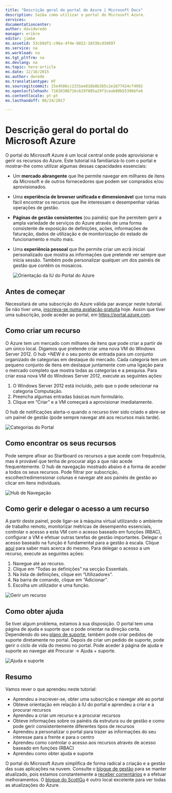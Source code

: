 ```yaml
---
title: "Descrição geral do portal do Azure | Microsoft Docs"
description: Saiba como utilizar o portal do Microsoft Azure.
services: 
documentationcenter: 
author: davidwrede
manager: erikre
editor: jimbe
ms.assetid: 53cb9df1-c96a-4f4e-b022-18336cd3d697
ms.service: na
ms.workload: na
ms.tgt_pltfrm: na
ms.devlang: na
ms.topic: hero-article
ms.date: 12/16/2015
ms.author: dwrede
ms.translationtype: HT
ms.sourcegitcommit: 25e4506cc2331ee016b8b365c2e1677424cf4992
ms.openlocfilehash: 71820306716c6297085a29f3ceab89b55396bfe6
ms.contentlocale: pt-pt
ms.lasthandoff: 08/24/2017

---
```

# <a name="microsoft-azure-portal-overview"></a>Descrição geral do portal do Microsoft Azure
O portal do Microsoft Azure é um local central onde pode aprovisionar e gerir os recursos do Azure.  Este tutorial irá familiarizá-lo com o portal e mostrar-lhe como utilizar algumas dessas capacidades essenciais:

* Um **mercado abrangente** que lhe permite navegar em milhares de itens da Microsoft e de outros fornecedores que podem ser comprados e/ou aprovisionados.
* Uma **experiência de browser unificada e dimensionável** que torna mais fácil encontrar os recursos que lhe interessam e desempenhar várias operações de gestão.
* **Páginas de gestão consistentes** (ou painéis) que lhe permitem gerir a ampla variedade de serviços do Azure através de uma forma consistente de exposição de definições, ações, informações de faturação, dados de utilização e de monitorização do estado de funcionamento e muito mais.
* Uma **experiência pessoal** que lhe permite criar um ecrã inicial personalizado que mostra as informações que pretende ver sempre que inicia sessão.  Também pode personalizar qualquer um dos painéis de gestão que contêm os mosaicos.
  
  ![Orientação da IU do Portal do Azure][UIOrientation]

## <a name="before-you-get-started"></a>Antes de começar
Necessitará de uma subscrição do Azure válida par avançar neste tutorial.  Se não tiver uma, [inscreva-se numa avaliação gratuita](https://azure.microsoft.com/pricing/free-trial/) hoje.  Assim que tiver uma subscrição, pode aceder ao portal, em <https://portal.azure.com>.

## <a name="how-to-create-a-resource"></a>Como criar um recurso
O Azure tem um mercado com milhares de itens que pode criar a partir de um único local.  Digamos que pretende criar uma nova VM do Windows Server 2012.  O hub +NEW é o seu ponto de entrada para um conjunto organizado de categorias em destaque do mercado.  Cada categoria tem um pequeno conjunto de itens em destaque juntamente com uma ligação para o mercado completo que mostra todas as categorias e a pesquisa. Para criar essa nova VM do Windows Server 2012, execute as seguintes ações:  

1. O Windows Server 2012 está incluído, pelo que o pode selecionar na categoria Computação.  
2. Preencha algumas entradas básicas num formulário.
3. Clique em “Criar” e a VM começará a aprovisionar imediatamente.

O hub de notificações alerta-o quando o recurso tiver sido criado e abre-se um painel de gestão (pode sempre navegar até aos recursos mais tarde).

![Categorias do Portal][PortalCategories]

## <a name="how-to-find-your-resources"></a>Como encontrar os seus recursos
Pode sempre afixar ao Startboard os recursos a que acede com frequência, mas é provável que tenha de procurar algo a que não acede frequentemente.  O hub de navegação mostrado abaixo é a forma de aceder a todos os seus recursos.  Pode filtrar por subscrição, escolher/redimensionar colunas e navegar até aos painéis de gestão ao clicar em itens individuais.

![Hub de Navegação][BrowseHub]

## <a name="how-to-manage-and-delegate-access-to-a-resource"></a>Como gerir e delegar o acesso a um recurso
A partir deste painel, pode ligar-se à máquina virtual utilizando o ambiente de trabalho remoto, monitorizar métricas de desempenho essenciais, controlar o acesso a esta VM com o acesso baseado em funções (RBAC), configurar a VM e efetuar outras tarefas de gestão importantes.  Delegar o acesso baseado na função é fundamental para a gestão à escala.  Clique [aqui](active-directory/role-based-access-control-configure.md) para saber mais acerca do mesmo. Para delegar o acesso a um recurso, execute as seguintes ações:

1. Navegue até ao recurso.
2. Clique em “Todas as definições” na secção Essentials.
3. Na lista de definições, clique em “Utilizadores”.
4. Na barra de comando, clique em “Adicionar”.
5. Escolha um utilizador e uma função.

![Gerir um recurso][ManageResource]

## <a name="how-to-get-help"></a>Como obter ajuda
Se tiver algum problema, estamos à sua disposição.  O portal tem uma página de ajuda e suporte que o pode orientar na direção certa.  Dependendo do seu [plano de suporte](https://azure.microsoft.com/support/plans/), também pode criar pedidos de suporte diretamente no portal.  Depois de criar um pedido de suporte, pode gerir o ciclo de vida do mesmo no portal. Pode aceder à página de ajuda e suporte ao navegar até Procurar -> Ajuda + suporte.  

![Ajuda e suporte][HelpSupport]

## <a name="summary"></a>Resumo
Vamos rever o que aprendeu neste tutorial:

* Aprendeu a inscrever-se, obter uma subscrição e navegar até ao portal
* Obteve orientação em relação à IU do portal e aprendeu a criar e a procurar recursos
* Aprendeu a criar um recurso e a procurar recursos
* Obteve informações sobre os painéis da estrutura ou de gestão e como pode gerir consistentemente diferentes tipos de recursos
* Aprendeu a personalizar o portal para trazer as informações do seu interesse para a frente e para o centro
* Aprendeu como controlar o acesso aos recursos através de acesso baseado em funções (RBAC)
* Aprendeu como obter ajuda e suporte

O portal do Microsoft Azure simplifica de forma radical a criação e a gestão das suas aplicações na nuvem.  Consulte o [blogue de gestão](https://azure.microsoft.com/blog/topics/management/) para se manter atualizado, pois estamos constantemente a [receber comentários](https://feedback.azure.com/forums/223579-azure-preview-portal/) e a efetuar melhoramentos.  O [blogue do ScottGu](http://weblogs.asp.net/scottgu) é outro local excelente para ver todas as atualizações do Azure.

[UIOrientation]: ./media/azure-portal-how-to-use/azure_portal_1.png
[PortalCategories]: ./media/azure-portal-how-to-use/azure_portal_2.png
[BrowseHub]: ./media/azure-portal-how-to-use/azure_portal_3.png
[ManageResource]: ./media/azure-portal-how-to-use/azure_portal_4.png
[CustomizeBlades]: ./media/azure-portal-how-to-use/azure_portal_5.png
[HelpSupport]: ./media/azure-portal-how-to-use/azure_portal_6.png

